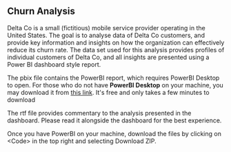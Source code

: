 ## Churn Analysis
Delta Co is a small (fictitious) mobile service provider operating in the United States.
The goal is to analyse data of Delta Co customers, and provide key information and insights on how the organization can effectively reduce its churn rate.
The data set used for this analysis provides profiles of  individual customers of Delta Co, and all insights are presented using a Power BI dashboard style report.

The pbix file contains the PowerBI report, which requires PowerBI Desktop to open. For those who do not have **PowerBI Desktop** on your machine, you may download it from [this link](https://powerbi.microsoft.com/en-us/downloads/). It's free and only takes a few minutes to download

The rtf file provides commentary to the analysis presented in the dashboard. Please read it alongside the dashboard for the best experience.

Once you have PowerBI on your machine, download the files by clicking on \<Code\> in the top right and selecting Download ZIP.
